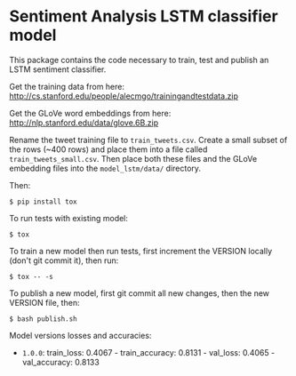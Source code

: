 # Sentiment Analysis LSTM classifier model

This package contains the code necessary to train, test and publish an LSTM sentiment classifier.

Get the training data from here: http://cs.stanford.edu/people/alecmgo/trainingandtestdata.zip

Get the GLoVe word embeddings from here: http://nlp.stanford.edu/data/glove.6B.zip

Rename the tweet training file to `train_tweets.csv`. Create a small subset of the rows (~400 rows) and place them into a file called `train_tweets_small.csv`. Then place both these files and the GLoVe embedding files into the `model_lstm/data/` directory.

Then:

`$ pip install tox`

To run tests with existing model:

`$ tox`

To train a new model then run tests, first increment the VERSION locally (don't git commit it), then run:

`$ tox -- -s`

To publish a new model, first git commit all new changes, then the new VERSION file, then:

`$ bash publish.sh`

Model versions losses and accuracies:
- `1.0.0`: train_loss: 0.4067 - train_accuracy: 0.8131 - val_loss: 0.4065 - val_accuracy: 0.8133